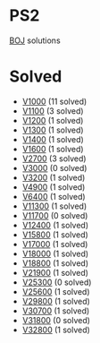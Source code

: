# PS2

[BOJ](https://www.acmicpc.net/) solutions

# Solved

* [V1000](./1000/README.md) (11 solved)
* [V1100](./1100/README.md) (3 solved)
* [V1200](./1200/README.md) (1 solved)
* [V1300](./1300/README.md) (1 solved)
* [V1400](./1300/README.md) (1 solved)
* [V1600](./1600/README.md) (1 solved)
* [V2700](./2700/README.md) (3 solved)
* [V3000](./3000/README.md) (0 solved)
* [V3200](./3200/README.md) (1 solved)
* [V4900](./4900/README.md) (1 solved)
* [V6400](./6400/README.md) (1 solved)
* [V11300](./11300/README.md) (1 solved)
* [V11700](./11700/README.md) (0 solved)
* [V12400](./12400/README.md) (1 solved)
* [V15800](./15800/README.md) (1 solved)
* [V17000](./17000/README.md) (1 solved)
* [V18000](./18000/README.md) (1 solved)
* [V18800](./18800/README.md) (1 solved)
* [V21900](./21900/README.md) (1 solved)
* [V25300](./25300/README.md) (0 solved)
* [V25600](./25600/README.md) (1 solved)
* [V29800](./29800/README.md) (1 solved)
* [V30700](./30700/README.md) (1 solved)
* [V31800](./31800/README.md) (0 solved)
* [V32800](./32800/README.md) (1 solved)

